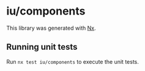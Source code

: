 # iu/components

This library was generated with [Nx](https://nx.dev).

## Running unit tests

Run `nx test iu/components` to execute the unit tests.
